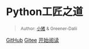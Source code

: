 <!-- ![logo](Images/logo.png ':size=50%') -->

# Python工匠之道

> <small>Author:  [小猪](https://gitee.com/yuliang-zhu) & Greener-Dalii</small>

[GitHub](https://github.com/green-dalii/d2l-note)
[Gitee](https://gitee.com/greener/d2l-note)
[开始阅读](README)

